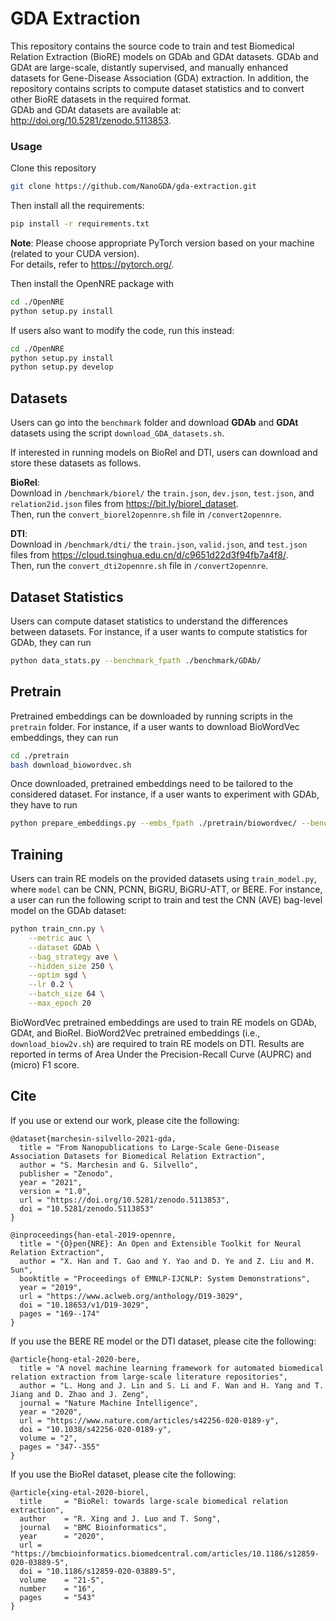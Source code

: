 # GDA Extraction
This repository contains the source code to train and test Biomedical Relation Extraction (BioRE) models on GDAb and GDAt datasets. GDAb and GDAt are large-scale, distantly supervised, and manually enhanced datasets for Gene-Disease Association (GDA) extraction. In addition, the repository contains scripts to compute dataset statistics and to convert other BioRE datasets in the required format. <br /> GDAb and GDAt datasets are available at: http://doi.org/10.5281/zenodo.5113853.

### Usage

Clone this repository

```bash
git clone https://github.com/NanoGDA/gda-extraction.git
```

Then install all the requirements:

```bash
pip install -r requirements.txt
```

**Note**: Please choose appropriate PyTorch version based on your machine (related to your CUDA version). <br /> For details, refer to https://pytorch.org/. 

Then install the OpenNRE package with 
```bash
cd ./OpenNRE
python setup.py install 
```

If users also want to modify the code, run this instead:
```bash
cd ./OpenNRE
python setup.py install
python setup.py develop
```

## Datasets 

Users can go into the `benchmark` folder and download <b>GDAb</b> and <b>GDAt</b> datasets using the script `download_GDA_datasets.sh`. 

If interested in running models on BioRel and DTI, users can download and store these datasets as follows.

<b>BioRel</b>: <br />
Download in `/benchmark/biorel/` the `train.json`, `dev.json`, `test.json`, and `relation2id.json` files from https://bit.ly/biorel_dataset. <br />
Then, run the `convert_biorel2opennre.sh` file in `/convert2opennre`.

<b>DTI</b>: <br />
Download in `/benchmark/dti/` the `train.json`, `valid.json`, and `test.json` files from https://cloud.tsinghua.edu.cn/d/c9651d22d3f94fb7a4f8/. <br />
Then, run the `convert_dti2opennre.sh` file in `/convert2opennre`.

## Dataset Statistics

Users can compute dataset statistics to understand the differences between datasets. For instance, if a user wants to compute statistics for GDAb, they can run

```bash
python data_stats.py --benchmark_fpath ./benchmark/GDAb/
```

## Pretrain
Pretrained embeddings can be downloaded by running scripts in the ``pretrain`` folder. For instance, if a user wants to download BioWordVec embeddings, they can run

```bash
cd ./pretrain
bash download_biowordvec.sh
```

Once downloaded, pretrained embeddings need to be tailored to the considered dataset. For instance, if a user wants to experiment with GDAb, they have to run

```bash
python prepare_embeddings.py --embs_fpath ./pretrain/biowordvec/ --benchmark_fpath ./benchmark/GDAb/
```

## Training

Users can train RE models on the provided datasets using ``train_model.py``, where ``model`` can be CNN, PCNN, BiGRU, BiGRU-ATT, or BERE. For instance, a user can run the following script to train and test the CNN (AVE) bag-level model on the GDAb dataset:
```bash
python train_cnn.py \
    --metric auc \
    --dataset GDAb \
    --bag_strategy ave \
    --hidden_size 250 \
    --optim sgd \
    --lr 0.2 \
    --batch_size 64 \
    --max_epoch 20
```

BioWordVec pretrained embeddings are used to train RE models on GDAb, GDAt, and BioRel. BioWord2Vec pretrained embeddings (i.e., ``download_biow2v.sh``) are required to train RE models on DTI. Results are reported in terms of Area Under the Precision-Recall Curve (AUPRC) and (micro) F1 score.

## Cite

If you use or extend our work, please cite the following:

```
@dataset{marchesin-silvello-2021-gda,
  title = "From Nanopublications to Large-Scale Gene-Disease Association Datasets for Biomedical Relation Extraction",
  author = "S. Marchesin and G. Silvello",
  publisher = "Zenodo",
  year = "2021",
  version = "1.0",
  url = "https://doi.org/10.5281/zenodo.5113853",
  doi = "10.5281/zenodo.5113853"
}
```

```
@inproceedings{han-etal-2019-opennre,
  title = "{O}pen{NRE}: An Open and Extensible Toolkit for Neural Relation Extraction",
  author = "X. Han and T. Gao and Y. Yao and D. Ye and Z. Liu and M. Sun",
  booktitle = "Proceedings of EMNLP-IJCNLP: System Demonstrations",
  year = "2019",
  url = "https://www.aclweb.org/anthology/D19-3029",
  doi = "10.18653/v1/D19-3029",
  pages = "169--174"
}
```

If you use the BERE RE model or the DTI dataset, please cite the following:

```
@article{hong-etal-2020-bere,
  title = "A novel machine learning framework for automated biomedical relation extraction from large-scale literature repositories",
  author = "L. Hong and J. Lin and S. Li and F. Wan and H. Yang and T. Jiang and D. Zhao and J. Zeng",
  journal = "Nature Machine Intelligence",
  year = "2020",
  url = "https://www.nature.com/articles/s42256-020-0189-y",
  doi = "10.1038/s42256-020-0189-y",
  volume = "2",
  pages = "347--355"	
}
```

If you use the BioRel dataset, please cite the following:

```
@article{xing-etal-2020-biorel,
  title     = "BioRel: towards large-scale biomedical relation extraction",
  author    = "R. Xing and J. Luo and T. Song",
  journal   = "BMC Bioinformatics",
  year      = "2020",
  url = "https://bmcbioinformatics.biomedcentral.com/articles/10.1186/s12859-020-03889-5",
  doi = "10.1186/s12859-020-03889-5",
  volume    = "21-S",
  number    = "16",
  pages     = "543"
}
```
